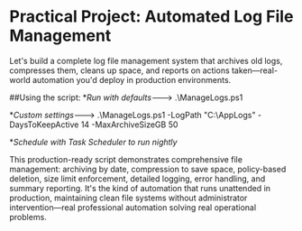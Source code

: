 # Practical Project: Automated Log File Management
Let's build a complete log file management system that archives old logs, compresses them, cleans up space, and reports on actions taken—real-world automation you'd deploy in production environments.


##Using the script:
 **Run with defaults*--->  .\ManageLogs.ps1


**Custom settings*--->  .\ManageLogs.ps1 -LogPath "C:\AppLogs" -DaysToKeepActive 14 -MaxArchiveSizeGB 50


**Schedule with Task Scheduler to run nightly*

This production-ready script demonstrates comprehensive file management: archiving by date, compression to save space, policy-based deletion, size limit enforcement, detailed logging, error handling, and summary reporting. It's the kind of automation that runs unattended in production, maintaining clean file systems without administrator intervention—real professional automation solving real operational problems.
